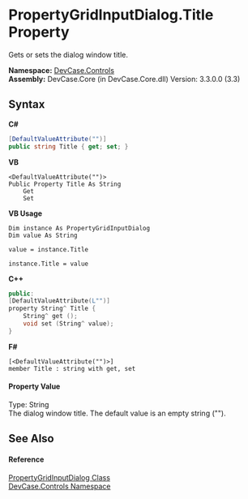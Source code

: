 # PropertyGridInputDialog.Title Property 
 

Gets or sets the dialog window title.

**Namespace:**&nbsp;<a href="N_DevCase_Controls">DevCase.Controls</a><br />**Assembly:**&nbsp;DevCase.Core (in DevCase.Core.dll) Version: 3.3.0.0 (3.3)

## Syntax

**C#**<br />
``` C#
[DefaultValueAttribute("")]
public string Title { get; set; }
```

**VB**<br />
``` VB
<DefaultValueAttribute("")>
Public Property Title As String
	Get
	Set
```

**VB Usage**<br />
``` VB Usage
Dim instance As PropertyGridInputDialog
Dim value As String

value = instance.Title

instance.Title = value
```

**C++**<br />
``` C++
public:
[DefaultValueAttribute(L"")]
property String^ Title {
	String^ get ();
	void set (String^ value);
}
```

**F#**<br />
``` F#
[<DefaultValueAttribute("")>]
member Title : string with get, set

```


#### Property Value
Type: String<br />The dialog window title. The default value is an empty string ("").

## See Also


#### Reference
<a href="T_DevCase_Controls_PropertyGridInputDialog">PropertyGridInputDialog Class</a><br /><a href="N_DevCase_Controls">DevCase.Controls Namespace</a><br />